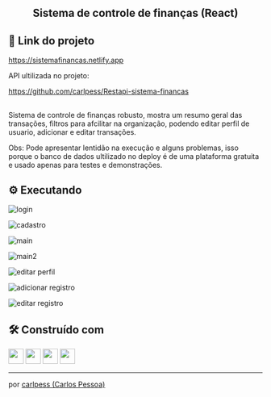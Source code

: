 <h2 align="center">
Sistema de controle de finanças (React)
</h2>

## 🔗 Link do projeto
https://sistemafinancas.netlify.app

API ultilizada no projeto:

https://github.com/carlpess/Restapi-sistema-financas
## 
Sistema de controle de finanças robusto, mostra um resumo geral das transações, filtros para afcilitar na organização, podendo editar perfil de usuario, adicionar e editar transações.

Obs: Pode apresentar lentidão na execução e alguns problemas, isso porque o banco de dados ultilizado no deploy é de uma plataforma gratuita e usado apenas para testes e demonstrações.

## ⚙️  Executando

![login](https://user-images.githubusercontent.com/78000896/225484428-087b32f3-41d4-406d-aa19-ae05e6fbaf6f.png)

![cadastro](https://user-images.githubusercontent.com/78000896/225484553-93e790c3-73f4-484d-9942-d623de3273f6.png)

![main](https://user-images.githubusercontent.com/78000896/225484658-e813d2f0-5408-4fbb-b0dc-07e62f90ad60.png)

![main2](https://user-images.githubusercontent.com/78000896/225484710-f84144da-fd12-4455-845e-9606be97103d.png)

![editar perfil](https://user-images.githubusercontent.com/78000896/225484768-d7228518-003c-4510-a5ec-a580f73e8ba4.png)

![adicionar registro](https://user-images.githubusercontent.com/78000896/225484839-8e576316-2d89-4eb2-93e5-58fa5198f10b.png)

![editar registro](https://user-images.githubusercontent.com/78000896/225484906-66123436-23a5-4def-80d7-eac064055b85.png)


## 🛠️  Construído com

<div>
  <img height=30 src="https://img.shields.io/badge/HTML5-E34F26?style=for-the-badge&logo=html5&logoColor=white">
  <img height=30 src="https://img.shields.io/badge/CSS3-1572B6?style=for-the-badge&logo=css3&logoColor=white">
  <img height=30 src="https://img.shields.io/badge/JavaScript-F7DF1E?style=for-the-badge&logo=javascript&logoColor=black">
  <img height=30 src="https://img.shields.io/badge/React-20232A?style=for-the-badge&logo=react&logoColor=61DAFB">
</div>

---
por [carlpess (Carlos Pessoa)](https://github.com/carlpess)
